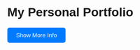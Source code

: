 <!DOCTYPE html>
<html lang="en">
<head>
    <meta charset="UTF-8">
    <meta name="viewport" content="width=device-width, initial-scale=1.0">
    <title>My Personal Portfolio</title>
    <style>
        body {
            font-family: Arial, sans-serif;
            padding: 20px;
        }
        .hidden {
            display: none;
        }
        .button {
            background-color: #007BFF;
            color: white;
            padding: 10px 20px;
            border: none;
            cursor: pointer;
            border-radius: 5px;
        }
        .button:hover {
            background-color: #0056b3;
        }
    </style>
</head>
<body>
    <h1>My Personal Portfolio</h1>
    <button class="button" id="toggleButton">Show More Info</button>
    <div id="moreInfo" class="hidden">
        <p>This portfolio is a continuous work in progress and will keep evolving as I improve my skills. Feel free to explore and provide feedback! For more details and updates, visit this portfolio repository.</p>

        <h2>⭐️ Star the Repo</h2>
        <p>If you find this project helpful or interesting, please consider starring the repository! Your support is greatly appreciated and motivates me to continue improving and adding new features.</p>

        <h2>Clone the Portfolio Repository</h2>
        <p>Open your terminal or command prompt</p>
        <p>Run the following command to clone the repository:</p>
        <code>git clone https://github.com/JOSHUA-A69/My-Personal-Portfolio-</code>

        <h2>Setting Up EmailJS for Contact Form</h2>
        <p><strong>Step 1:</strong> Sign Up for EmailJS</p>
        <p>Go to the EmailJS website.</p>
        <p>Sign up for a free account if you don't already have one.</p>

        <p><strong>Step 2:</strong> Create an EmailJS Service</p>
        <p>Once logged in, navigate to the "Email Services" section.</p>
        <p>Click "Add new service" and follow the prompts to configure your email service. You will link it to your email provider (such as Gmail, Outlook, etc.).</p>

        <p><strong>Step 3:</strong> Create an EmailJS Template</p>
        <p>Go to the "Email Templates" section.</p>

        <p><strong>Step 4:</strong> Obtain Your EmailJS API Key</p>
        <p>Go to the "Account" section (usually under your profile or settings).</p>
        <p>You will find your User ID here, which acts as your API key.</p>

        <p><strong>Step 5:</strong> Obtain Your Service ID and Template ID</p>
        <p>Go to the "Email Services" section and select the service you created. Your Service ID will be listed there.</p>
        <p>Go to the "Email Templates" section and select the template you created. Your Template ID will be listed there.</p>

        <h2>Integrating EmailJS with the Contact Form</h2>
        <p><strong>Create configuration files:</strong></p>
        <p>You need to create three configuration files to store your EmailJS keys.</p>

        <code>service_config.js:</code>
        <pre><code>export const serviceID = 'YOUR_SERVICE_ID';</code></pre>

        <code>template_config.js:</code>
        <pre><code>export const templateID = 'YOUR_TEMPLATE_ID';</code></pre>

        <code>config.js:</code>
        <pre><code>export const EMAILJS_USER_ID = 'YOUR_EMAILJS_USER_ID';</code></pre>

        <p><strong>Include EmailJS script:</strong></p>
        <p>Make sure to include the EmailJS script in your HTML file:</p>
        <pre><code>&lt;script type="text/javascript" src="https://cdn.emailjs.com/dist/email.min.js">&lt;/script>
&lt;script type="text/javascript">
    (function() {
        emailjs.init('YOUR_EMAILJS_USER_ID');
    })();
&lt;/script></code></pre>

        <h2>Example</h2>
        <p>Here is a brief overview of how the <code>script.js</code> file works:</p>
        <pre><code>// Importing keys from separate config files
import { serviceID } from './service_config.js';
import { templateID } from './template_config.js';
import { EMAILJS_USER_ID } from '../pages/config.js';

document.addEventListener('DOMContentLoaded', () => {
    // Initialize EmailJS
    emailjs.init(EMAILJS_USER_ID);

    // Attach the sendMail function to form submission
    const contactForm = document.getElementById('contactForm');
    if (contactForm) {
        contactForm.addEventListener('submit', validateForm);
    }
});</code></pre>

        <h2>Usage</h2>
        <p><strong>Open the contact form:</strong></p>
        <p>Navigate to the page with the contact form.</p>
        <p><strong>Fill out the form:</strong></p>
        <p>Enter your details and message.</p>
        <p><strong>Submit the form:</strong></p>
        <p>Click on the submit button to send the email.</p>

        <h2>Important Note!</h2>
        <p>This method of sending emails is not secure. It exposes your API key and other sensitive information in the client-side code, which can be accessed by anyone visiting your site. For production applications, consider using a server-side solution to handle sensitive information securely.</p>
    </div>

    <script>
        const toggleButton = document.getElementById('toggleButton');
        const moreInfo = document.getElementById('moreInfo');

        toggleButton.addEventListener('click', () => {
            if (moreInfo.classList.contains('hidden')) {
                moreInfo.classList.remove('hidden');
                toggleButton.textContent = 'Hide Info';
            } else {
                moreInfo.classList.add('hidden');
                toggleButton.textContent = 'Show More Info';
            }
        });
    </script>
</body>
</html>

